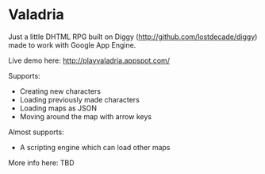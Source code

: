 # Valadria

Just a little DHTML RPG built on Diggy (http://github.com/lostdecade/diggy) made to work with Google App Engine.

Live demo here: http://playvaladria.appspot.com/

Supports:

- Creating new characters
- Loading previously made characters
- Loading maps as JSON
- Moving around the map with arrow keys

Almost supports:

- A scripting engine which can load other maps

More info here: TBD
